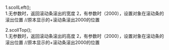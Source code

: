 1.scollLeft();    
    1.无参数时，返回滚动条滚出的宽度
    2，有参数时（2000），设置对象在滚动条的滚出位置   //原本显示的+滚动条滚出2000的位置

2.scollTop();    
    1.无参数时，返回滚动条滚出的高度
    2，有参数时（2000），设置对象在滚动条的滚出位置   //原本显示的+滚动条滚出2000的位置    